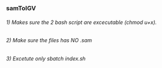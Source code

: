 ### samToIGV
###### 1) Makes sure the 2 bash script are excecutable (chmod u+x). 
###### 2) Make sure the files has NO .sam
###### 3) Excetute only sbatch index.sh
